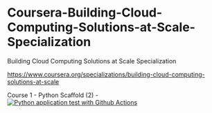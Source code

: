# Coursera-Building-Cloud-Computing-Solutions-at-Scale-Specialization
Building Cloud Computing Solutions at Scale Specialization

https://www.coursera.org/specializations/building-cloud-computing-solutions-at-scale

Course 1 - Python Scaffold (2) - [![Python application test with Github Actions](https://github.com/tutelarix/Coursera-Building-Cloud-Computing-Solutions-at-Scale-Specialization/actions/workflows/main_python_scaffold.yml/badge.svg?branch=main&event=push)](https://github.com/tutelarix/Coursera-Building-Cloud-Computing-Solutions-at-Scale-Specialization/actions/workflows/main_python_scaffold.yml)
